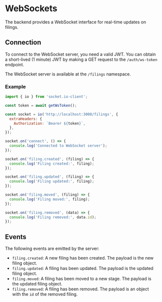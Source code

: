 # WebSockets

The backend provides a WebSocket interface for real-time updates on filings.

## Connection

To connect to the WebSocket server, you need a valid JWT. You can obtain a short-lived (1 minute) JWT by making a GET request to the `/auth/ws-token` endpoint.

The WebSocket server is available at the `/filings` namespace.

### Example

```javascript
import { io } from 'socket.io-client';

const token = await getWsToken();

const socket = io('http://localhost:3000/filings', {
  extraHeaders: {
    Authorization: `Bearer ${token}`,
  },
});

socket.on('connect', () => {
  console.log('Connected to WebSocket server');
});

socket.on('filing.created', (filing) => {
  console.log('Filing created:', filing);
});

socket.on('filing.updated', (filing) => {
  console.log('Filing updated:', filing);
});

socket.on('filing.moved', (filing) => {
  console.log('Filing moved:', filing);
});

socket.on('filing.removed', (data) => {
  console.log('Filing removed:', data.id);
});
```

## Events

The following events are emitted by the server:

- `filing.created`: A new filing has been created. The payload is the new filing object.
- `filing.updated`: A filing has been updated. The payload is the updated filing object.
- `filing.moved`: A filing has been moved to a new stage. The payload is the updated filing object.
- `filing.removed`: A filing has been removed. The payload is an object with the `id` of the removed filing.
